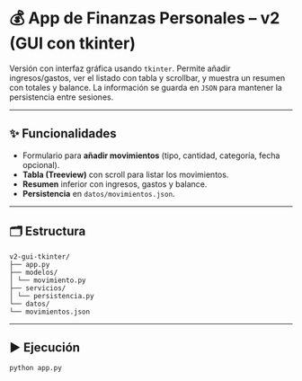 # 💰 App de Finanzas Personales – v2 (GUI con tkinter)

Versión con interfaz gráfica usando `tkinter`. Permite añadir ingresos/gastos, ver el listado con tabla y scrollbar, y muestra un resumen con totales y balance. La información se guarda en `JSON` para mantener la persistencia entre sesiones.

---

## ✨ Funcionalidades
- Formulario para **añadir movimientos** (tipo, cantidad, categoría, fecha opcional).
- **Tabla (Treeview)** con scroll para listar los movimientos.
- **Resumen** inferior con ingresos, gastos y balance.
- **Persistencia** en `datos/movimientos.json`.

---

## 🗂 Estructura

```
v2-gui-tkinter/
├── app.py
├── modelos/
│ └── movimiento.py
├── servicios/
│ └── persistencia.py
└── datos/
└── movimientos.json
```

---

## ▶️ Ejecución
```bash
python app.py
```
